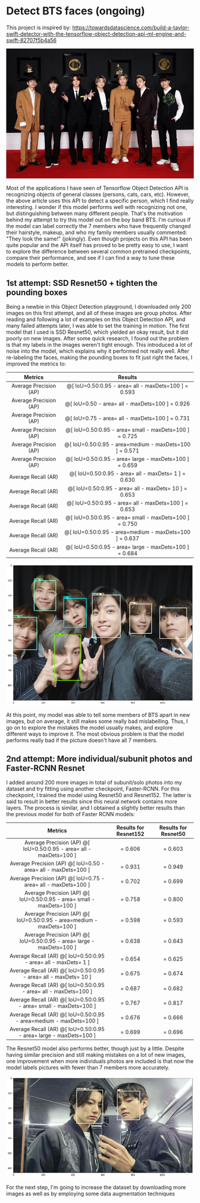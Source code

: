 # Detect BTS faces (ongoing)

This project is inspired by: https://towardsdatascience.com/build-a-taylor-swift-detector-with-the-tensorflow-object-detection-api-ml-engine-and-swift-82707f5b4a56

![](https://github.com/irenechang1510/detect-bts-faces/blob/main/images/BTS%20Announced%20as%20Louis%20Vuitton....jpg)

Most of the applications I have seen of Tensorflow Object Detection API is recognizing objects of general classes (persons, cats, cars, etc). However, the above article uses this API to detect a specific person, which I find really interesting. I wonder if this model performs well with recognizing not one, but distinguishing between many different people. That's the motivation behind my attempt to try this model out on the boy band BTS. I'm curious if the model can label correctly the 7 members who have frequently changed their hairstyle, makeup, and who my family members usually commented: "They look the same!" (jokingly). Even though projects on this API has been quite popular and the API itself has proved to be pretty easy to use, I want to explore the difference between several common pretrained checkpoints, compare their performance, and see if I can find a way to tune these models to perform better.

## 1st attempt: SSD Resnet50 + tighten the pounding boxes

Being a newbie in this Object Detection playground, I downloaded only 200 images on this first attempt, and all of these images are group photos. After reading and following a lot of examples on this Object Detection API, and many failed attempts later, I was able to set the training in motion. The first model that I used is SSD Resnet50, which yielded an okay result, but it did poorly on new images. After some quick research, I found out the problem is that my labels in the images weren't tight enough. This introduced a lot of noise into the model, which explains why it performed not really well. After re-labeling the faces, making the pounding boxes to fit just right the faces, I improved the metrics to:

| Metrics |Results | 
| :---: | :---: |
| Average Precision  (AP) | @[ IoU=0.50:0.95 - area=   all - maxDets=100 ] = 0.593 |
| Average Precision  (AP) | @[ IoU=0.50      - area=   all - maxDets=100 ] = 0.926 |
| Average Precision  (AP) | @[ IoU=0.75      - area=   all - maxDets=100 ] = 0.731 |
| Average Precision  (AP) | @[ IoU=0.50:0.95 - area= small - maxDets=100 ] = 0.725 |
| Average Precision  (AP) | @[ IoU=0.50:0.95 - area=medium - maxDets=100 ] = 0.571 |
| Average Precision  (AP) | @[ IoU=0.50:0.95 - area= large - maxDets=100 ] = 0.659 |
| Average Recall     (AR) | @[ IoU=0.50:0.95 - area=   all - maxDets=  1 ] = 0.630 |
| Average Recall     (AR) | @[ IoU=0.50:0.95 - area=   all - maxDets= 10 ] = 0.653 |
| Average Recall     (AR) | @[ IoU=0.50:0.95 - area=   all - maxDets=100 ] = 0.653 |
| Average Recall     (AR) | @[ IoU=0.50:0.95 - area= small - maxDets=100 ] = 0.750 |
| Average Recall     (AR) | @[ IoU=0.50:0.95 - area=medium - maxDets=100 ] = 0.637 |
| Average Recall     (AR) | @[ IoU=0.50:0.95 - area= large - maxDets=100 ] = 0.684 |

![](https://github.com/irenechang1510/detect-bts-faces/blob/main/images/result.png)

At this point, my model was able to tell some members of BTS apart in new images, but on average, it still makes some really bad mislabelling. Thus, I go on to explore the mistakes the model usually makes, and explore different ways to improve it. The most obvious problem is that the model performs really bad if the picture doesn't have all 7 members.

## 2nd attempt: More individual/subunit photos and Faster-RCNN Resnet

I added around 200 more images in total of subunit/solo photos into my dataset and try fitting using another checkpoint, Faster-RCNN. For this checkpoint, I trained the model using Resnet50 and Resnet152. The latter is said to result in better results since this neural network contains more layers. The process is similar, and I obtained a slightly better results than the previous model for both of Faster RCNN models:

| Metrics | Results for Resnet152| Results for Resnet50 | 
| :---: | :---: |  :---: |
| Average Precision  (AP) @[ IoU=0.50:0.95 - area=   all - maxDets=100 ] | = 0.606 | = 0.603|
| Average Precision  (AP) @[ IoU=0.50      - area=   all - maxDets=100 ] | = 0.931 | = 0.949|
| Average Precision  (AP) @[ IoU=0.75      - area=   all - maxDets=100 ] | = 0.702 | = 0.699|
| Average Precision  (AP) @[ IoU=0.50:0.95 - area= small - maxDets=100 ] | = 0.758 | = 0.800|
| Average Precision  (AP) @[ IoU=0.50:0.95 - area=medium - maxDets=100 ] | = 0.598 | = 0.593|
| Average Precision  (AP) @[ IoU=0.50:0.95 - area= large - maxDets=100 ] | = 0.638 | = 0.643|
| Average Recall     (AR) @[ IoU=0.50:0.95 - area=   all - maxDets=  1 ] | = 0.654 | = 0.625|
| Average Recall     (AR) @[ IoU=0.50:0.95 - area=   all - maxDets= 10 ] | = 0.675 | = 0.674|
| Average Recall     (AR) @[ IoU=0.50:0.95 - area=   all - maxDets=100 ] | = 0.687 | = 0.682|
| Average Recall     (AR) @[ IoU=0.50:0.95 - area= small - maxDets=100 ] | = 0.767 | = 0.817|
| Average Recall     (AR) @[ IoU=0.50:0.95 - area=medium - maxDets=100 ] | = 0.676 | = 0.666|
| Average Recall     (AR) @[ IoU=0.50:0.95 - area= large - maxDets=100 ] | = 0.699 | = 0.696|

The Resnet50 model also performs better, though just by a little. Despite having similar precision and still making mistakes on a lot of new images, one improvement when more individuals photos are included is that now the model labels pictures with fewer than 7 members more accurately.

![](https://github.com/irenechang1510/detect-bts-faces/blob/main/images/result2.png)

For the next step, I'm going to increase the dataset by downloading more images as well as by employing some data augmentation techniques
